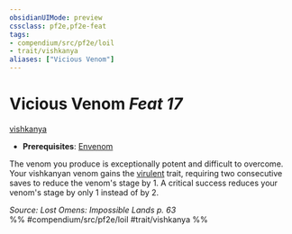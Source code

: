 ```yaml
---
obsidianUIMode: preview
cssclass: pf2e,pf2e-feat
tags:
- compendium/src/pf2e/loil
- trait/vishkanya
aliases: ["Vicious Venom"]
---
```

# Vicious Venom  *Feat 17*  
[vishkanya](vishkanya-loil.md "Vishkanya Ancestry & Heritage Trait")  

- **Prerequisites**: [Envenom](envenom-loil.md)

The venom you produce is exceptionally potent and difficult to overcome. Your vishkanyan venom gains the [virulent](virulent.md "Virulent Item Trait") trait, requiring two consecutive saves to reduce the venom's stage by 1. A critical success reduces your venom's stage by only 1 instead of by 2.

*Source: Lost Omens: Impossible Lands p. 63*  
%% #compendium/src/pf2e/loil #trait/vishkanya %%